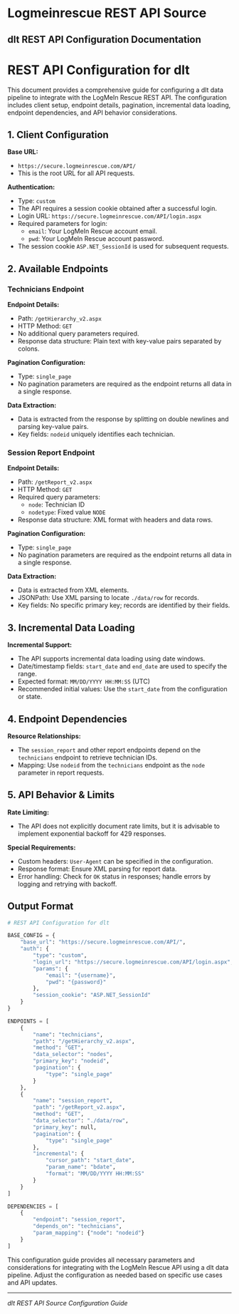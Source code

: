 # Logmeinrescue REST API Source

## dlt REST API Configuration Documentation

# REST API Configuration for dlt

This document provides a comprehensive guide for configuring a dlt data pipeline to integrate with the LogMeIn Rescue REST API. The configuration includes client setup, endpoint details, pagination, incremental data loading, endpoint dependencies, and API behavior considerations.

## 1. Client Configuration

**Base URL:**
- `https://secure.logmeinrescue.com/API/`
- This is the root URL for all API requests.

**Authentication:**
- Type: `custom`
- The API requires a session cookie obtained after a successful login.
- Login URL: `https://secure.logmeinrescue.com/API/login.aspx`
- Required parameters for login:
  - `email`: Your LogMeIn Rescue account email.
  - `pwd`: Your LogMeIn Rescue account password.
- The session cookie `ASP.NET_SessionId` is used for subsequent requests.

## 2. Available Endpoints

### Technicians Endpoint

**Endpoint Details:**
- Path: `/getHierarchy_v2.aspx`
- HTTP Method: `GET`
- No additional query parameters required.
- Response data structure: Plain text with key-value pairs separated by colons.

**Pagination Configuration:**
- Type: `single_page`
- No pagination parameters are required as the endpoint returns all data in a single response.

**Data Extraction:**
- Data is extracted from the response by splitting on double newlines and parsing key-value pairs.
- Key fields: `nodeid` uniquely identifies each technician.

### Session Report Endpoint

**Endpoint Details:**
- Path: `/getReport_v2.aspx`
- HTTP Method: `GET`
- Required query parameters:
  - `node`: Technician ID
  - `nodetype`: Fixed value `NODE`
- Response data structure: XML format with headers and data rows.

**Pagination Configuration:**
- Type: `single_page`
- No pagination parameters are required as the endpoint returns all data in a single response.

**Data Extraction:**
- Data is extracted from XML elements.
- JSONPath: Use XML parsing to locate `./data/row` for records.
- Key fields: No specific primary key; records are identified by their fields.

## 3. Incremental Data Loading

**Incremental Support:**
- The API supports incremental data loading using date windows.
- Date/timestamp fields: `start_date` and `end_date` are used to specify the range.
- Expected format: `MM/DD/YYYY HH:MM:SS` (UTC)
- Recommended initial values: Use the `start_date` from the configuration or state.

## 4. Endpoint Dependencies

**Resource Relationships:**
- The `session_report` and other report endpoints depend on the `technicians` endpoint to retrieve technician IDs.
- Mapping: Use `nodeid` from the `technicians` endpoint as the `node` parameter in report requests.

## 5. API Behavior & Limits

**Rate Limiting:**
- The API does not explicitly document rate limits, but it is advisable to implement exponential backoff for 429 responses.

**Special Requirements:**
- Custom headers: `User-Agent` can be specified in the configuration.
- Response format: Ensure XML parsing for report data.
- Error handling: Check for `OK` status in responses; handle errors by logging and retrying with backoff.

## Output Format

```python
# REST API Configuration for dlt

BASE_CONFIG = {
    "base_url": "https://secure.logmeinrescue.com/API/",
    "auth": {
        "type": "custom",
        "login_url": "https://secure.logmeinrescue.com/API/login.aspx",
        "params": {
            "email": "{username}",
            "pwd": "{password}"
        },
        "session_cookie": "ASP.NET_SessionId"
    }
}

ENDPOINTS = [
    {
        "name": "technicians",
        "path": "/getHierarchy_v2.aspx",
        "method": "GET",
        "data_selector": "nodes",
        "primary_key": "nodeid",
        "pagination": {
            "type": "single_page"
        }
    },
    {
        "name": "session_report",
        "path": "/getReport_v2.aspx",
        "method": "GET",
        "data_selector": "./data/row",
        "primary_key": null,
        "pagination": {
            "type": "single_page"
        },
        "incremental": {
            "cursor_path": "start_date",
            "param_name": "bdate",
            "format": "MM/DD/YYYY HH:MM:SS"
        }
    }
]

DEPENDENCIES = [
    {
        "endpoint": "session_report",
        "depends_on": "technicians",
        "param_mapping": {"node": "nodeid"}
    }
]
```

This configuration guide provides all necessary parameters and considerations for integrating with the LogMeIn Rescue API using a dlt data pipeline. Adjust the configuration as needed based on specific use cases and API updates.

---
*dlt REST API Source Configuration Guide*